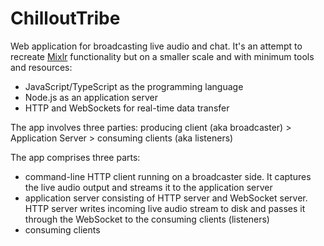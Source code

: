 # ChilloutTribe

Web application for broadcasting live audio and chat. It's an attempt to recreate [Mixlr](https://mixlr.com) functionality but on a smaller scale and with minimum tools and resources: 
* JavaScript/TypeScript as the programming language
* Node.js as an application server
* HTTP and WebSockets for real-time data transfer

The app involves three parties: producing client (aka broadcaster) > Application Server > consuming clients (aka listeners)

The app comprises three parts:
- command-line HTTP client running on a broadcaster side. It captures the live audio output and streams it to the application server
- application server consisting of HTTP server and WebSocket server. HTTP server writes incoming live audio stream to disk and passes it through the WebSocket to the consuming clients (listeners)
- consuming clients
